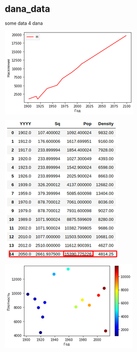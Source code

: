 # dana_data
some data 4 dana


![alt text](https://github.com/tyomik-mnemonic/dana_data/blob/main/plot.png)

![alt text](https://github.com/tyomik-mnemonic/dana_data/blob/main/df.png)




![alt text](https://github.com/tyomik-mnemonic/dana_data/blob/main/scat.png)
